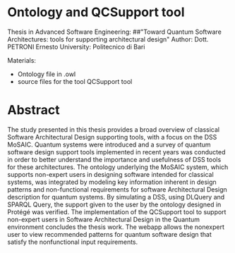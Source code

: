 # Ontology and QCSupport tool

Thesis in Advanced Software Engineering: ##"Toward Quantum Software Architectures: tools for supporting architectural design" 
Author: Dott. PETRONI Ernesto
University: Politecnico di Bari

Materials:
- Ontology file in .owl 
- source files for the tool QCSupport tool

# Abstract

The study presented in this thesis provides a broad overview of classical Software Architectural Design supporting tools, with a focus on the DSS MoSAIC.
Quantum systems were introduced and a survey of quantum software design support tools implemented in recent years was conducted in order to better understand the importance and usefulness of DSS tools for these architectures.
The ontology underlying the MoSAIC system, which supports non-expert users in designing software intended for classical systems, was integrated by modeling key information inherent in design patterns and non-functional requirements for software Architectural Design description for quantum systems. 
By simulating a DSS, using DLQuery and SPARQL Query, the support given to the user by the ontology designed in Protégé was verified. 
The implementation of the QCSupport tool to support non-expert users in Software Architectural Design in the Quantum environment concludes the thesis work. The webapp allows the nonexpert user to view recommended patterns for quantum software design that satisfy the nonfunctional input requirements.

